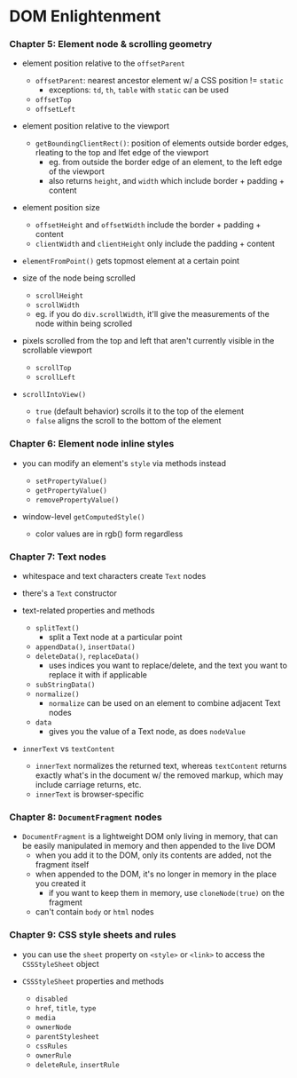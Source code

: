 # DOM Enlightenment

### Chapter 5: Element node & scrolling geometry

* element position relative to the `offsetParent`
  - `offsetParent`: nearest ancestor element w/ a CSS position != `static`
    + exceptions: `td`, `th`, `table` with `static` can be used
  - `offsetTop`
  - `offsetLeft`

* element position relative to the viewport
  - `getBoundingClientRect()`: position of elements outside border edges, rleating to the top and lfet edge of the viewport
    + eg. from outside the border edge of an element, to the left edge of the viewport
    + also returns `height`, and `width` which include border + padding + content

* element position size
  - `offsetHeight` and `offsetWidth` include the border + padding + content
  - `clientWidth` and `clientHeight` only include the padding + content

* `elementFromPoint()` gets topmost element at a certain point

* size of the node being scrolled
  - `scrollHeight`
  - `scrollWidth`
  - eg. if you do `div.scrollWidth`, it'll give the measurements of the node within being scrolled

* pixels scrolled from the top and left that aren't currently visible in the scrollable viewport
  - `scrollTop`
  - `scrollLeft`

* `scrollIntoView()`
  - `true` (default behavior) scrolls it to the top of the element
  - `false` aligns the scroll to the bottom of the element


### Chapter 6: Element node inline styles

* you can modify an element's `style` via methods instead
  - `setPropertyValue()`
  - `getPropertyValue()`
  - `removePropertyValue()`

* window-level `getComputedStyle()`
  - color values are in rgb() form regardless


### Chapter 7: Text nodes

* whitespace and text characters create `Text` nodes
* there's a `Text` constructor

* text-related properties and methods
  - `splitText()`
    + split a Text node at a particular point
  - `appendData()`, `insertData()`
  - `deleteData()`, `replaceData()`
    + uses indices you want to replace/delete, and the text you want to replace it with if applicable
  - `subStringData()`
  - `normalize()`
    + `normalize` can be used on an element to combine adjacent Text nodes
  - `data`
    + gives you the value of a Text node, as does `nodeValue`

* `innerText` vs `textContent`
  - `innerText` normalizes the returned text, whereas `textContent` returns exactly what's in the document w/ the removed markup, which may include carriage returns, etc.
  - `innerText` is browser-specific


### Chapter 8: `DocumentFragment` nodes

* `DocumentFragment` is a lightweight DOM only living in memory, that can be easily manipulated in memory and then appended to the live DOM
  - when you add it to the DOM, only its contents are added, not the fragment itself
  - when appended to the DOM, it's no longer in memory in the place you created it
    + if you want to keep them in memory, use `cloneNode(true)` on the fragment
  - can't contain `body` or `html` nodes


### Chapter 9: CSS style sheets and rules

* you can use the `sheet` property on `<style>` or `<link>` to access the `CSSStyleSheet` object

* `CSSStyleSheet` properties and methods
  - `disabled`
  - `href`, `title`, `type`
  - `media`
  - `ownerNode`
  - `parentStylesheet`
  - `cssRules`
  - `ownerRule`
  - `deleteRule`, `insertRule`
